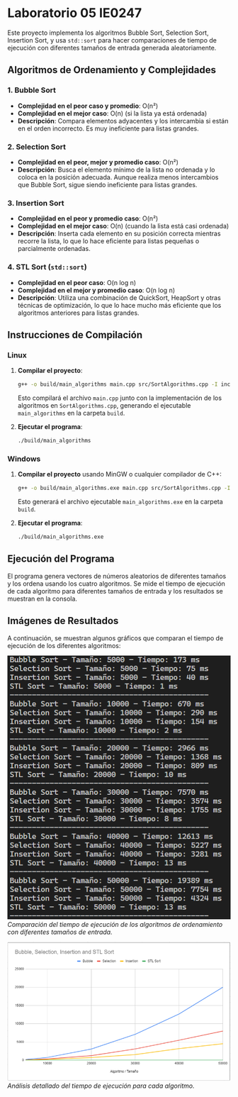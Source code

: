 # Laboratorio 05 IE0247

Este proyecto implementa los algoritmos Bubble Sort, Selection Sort, Insertion Sort, y usa `std::sort` para hacer comparaciones de tiempo de ejecución con diferentes tamaños de entrada generada aleatoriamente.

## Algoritmos de Ordenamiento y Complejidades

### 1. **Bubble Sort**

- **Complejidad en el peor caso y promedio**: O(n²)
- **Complejidad en el mejor caso**: O(n) (si la lista ya está ordenada)
- **Descripción**: Compara elementos adyacentes y los intercambia si están en el orden incorrecto. Es muy ineficiente para listas grandes.

### 2. **Selection Sort**

- **Complejidad en el peor, mejor y promedio caso**: O(n²)
- **Descripción**: Busca el elemento mínimo de la lista no ordenada y lo coloca en la posición adecuada. Aunque realiza menos intercambios que Bubble Sort, sigue siendo ineficiente para listas grandes.

### 3. **Insertion Sort**

- **Complejidad en el peor y promedio caso**: O(n²)
- **Complejidad en el mejor caso**: O(n) (cuando la lista está casi ordenada)
- **Descripción**: Inserta cada elemento en su posición correcta mientras recorre la lista, lo que lo hace eficiente para listas pequeñas o parcialmente ordenadas.

### 4. **STL Sort (`std::sort`)**

- **Complejidad en el peor caso**: O(n log n)
- **Complejidad en el mejor y promedio caso**: O(n log n)
- **Descripción**: Utiliza una combinación de QuickSort, HeapSort y otras técnicas de optimización, lo que lo hace mucho más eficiente que los algoritmos anteriores para listas grandes.

## Instrucciones de Compilación

### Linux

1. **Compilar el proyecto**:

   ```bash
   g++ -o build/main_algorithms main.cpp src/SortAlgorithms.cpp -I includes -std=c++11
   ```

   Esto compilará el archivo `main.cpp` junto con la implementación de los algoritmos en `SortAlgorithms.cpp`, generando el ejecutable `main_algorithms` en la carpeta `build`.

2. **Ejecutar el programa**:
   ```bash
   ./build/main_algorithms
   ```

### Windows

1. **Compilar el proyecto** usando MinGW o cualquier compilador de C++:

   ```bash
   g++ -o build/main_algorithms.exe main.cpp src/SortAlgorithms.cpp -I includes -std=c++11
   ```

   Esto generará el archivo ejecutable `main_algorithms.exe` en la carpeta `build`.

2. **Ejecutar el programa**:
   ```bash
   ./build/main_algorithms.exe
   ```

## Ejecución del Programa

El programa genera vectores de números aleatorios de diferentes tamaños y los ordena usando los cuatro algoritmos. Se mide el tiempo de ejecución de cada algoritmo para diferentes tamaños de entrada y los resultados se muestran en la consola.

## Imágenes de Resultados

A continuación, se muestran algunos gráficos que comparan el tiempo de ejecución de los diferentes algoritmos:

![Comparación de Algoritmos](./imgs/img1.png)
_Comparación del tiempo de ejecución de los algoritmos de ordenamiento con diferentes tamaños de entrada._

![Resultados Individuales](./imgs/img2.png)
_Análisis detallado del tiempo de ejecución para cada algoritmo._
